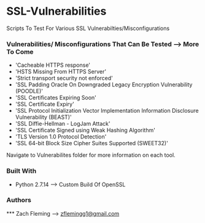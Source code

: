 # SSL-Vulnerabilities
Scripts To Test For Various SSL Vulnerabilties/Misconfigurations

### Vulnerabilities/ Misconfigurations That Can Be Tested --> More To Come
* 'Cacheable HTTPS response'
* 'HSTS Missing From HTTPS Server'
* 'Strict transport security not enforced'
* 'SSL Padding Oracle On Downgraded Legacy Encryption Vulnerability (POODLE)'
* 'SSL Certificates Expiring Soon'
* 'SSL Certificate Expiry'
* 'SSL Protocol Initialization Vector Implementation Information Disclosure Vulnerability (BEAST)'
* 'SSL Diffie-Hellman - LogJam Attack'
* 'SSL Certificate Signed using Weak Hashing Algorithm'
* 'TLS Version 1.0 Protocol Detection'
* 'SSL 64-bit Block Size Cipher Suites Supported (SWEET32)'

Navigate to Vulnerabilites folder for more information on each tool. 

### Built With

* Python 2.7.14 --> Custom Build Of OpenSSL

### Authors

*** Zach Fleming --> zflemingg1@gmail.com

